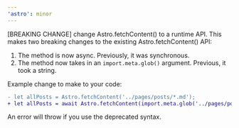 ```yaml
---
'astro': minor
---
```


[BREAKING CHANGE] change Astro.fetchContent() to a runtime API. This makes two breaking changes to the existing Astro.fetchContent() API:

1. The method is now async. Previously, it was synchronous.
2. The method now takes in an `import.meta.glob()` argument. Previous, it took a string.

Example change to make to your code:

```diff
- let allPosts = Astro.fetchContent('../pages/posts/*.md');
+ let allPosts = await Astro.fetchContent(import.meta.glob('../pages/posts/*.md'));
```

An error will throw if you use the deprecated syntax.